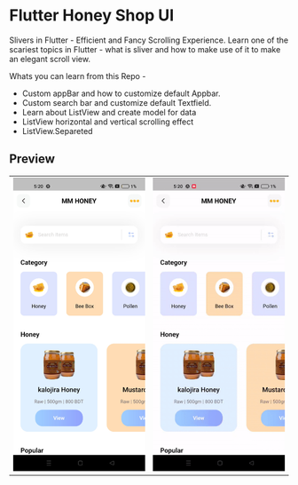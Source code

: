 # Flutter Honey Shop UI

Slivers in Flutter - Efficient and Fancy Scrolling Experience. Learn one of the scariest topics in Flutter - what is sliver and how to make use of it to make an elegant scroll view.

Whats you can learn from this Repo - 
- Custom appBar and how to customize default Appbar.
- Custom search bar and customize default Textfield.
- Learn about ListView and create model for data
- ListView horizontal and vertical scrolling effect
- ListView.Separeted

## Preview
<div style="text-align: center">
   <table>
      <tr>
         <td style="text-align: center">
            <img src="screenshots/1.jpg" width="428" />
         </td>
         <td style="text-align: center">
            <img src="screenshots/MM_HONEY_SS.gif" width="428" />
         </td>
      </tr>
   </table>
</div>

